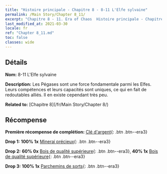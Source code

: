 ```yaml
---
title: "Histoire principale - Chapitre 8 - 8-11 L'Elfe sylvaine"
permalink: /Main Story/Chapter 8_11/
excerpt: "Chapitre 8 - 11. Era of Chaos  Histoire principale - Chapitre 8_11. 8-11 L'Elfe sylvaine"
last_modified_at: 2021-03-30
locale: fr
ref: "Chapter 8_11.md"
toc: false
classes: wide
---
```


## Détails

 **Nom:** 8-11 L'Elfe sylvaine

 **Description:** Les Pégases sont une force fondamentale parmi les Elfes. Leurs compétences et leurs capacités sont uniques, ce qui en fait de redoutables alliés. Il en existe cependant très peu.

 **Related to:** [Chapitre 8](/fr/Main Story/Chapter 8/)

## Récompense

 **Première récompense de complétion:** [Clé d'argent](/fr/Items/con_693/){: .btn .btn--era3}

 **Drop 1:** **100% 1x** [Minerai précieux](/fr/Items/mat_26/){: .btn .btn--era3}

 **Drop 2:** **60% 0x** [Bois de qualité supérieure](/fr/Items/mat_20/){: .btn .btn--era3}, **40% 1x** [Bois de qualité supérieure](/fr/Items/mat_20/){: .btn .btn--era3}

 **Drop 3:** **100% 1x** [Parchemins de sorts](/fr/Items/con_694/){: .btn .btn--era3}

